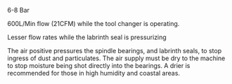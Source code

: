 

6-8 Bar 

600L/Min flow (21CFM) while the tool changer is operating.

Lesser flow rates while the labrinth seal is pressurizing

The air positive pressures the spindle bearings, and labrinth seals, to stop ingress of dust and particulates.  The air supply must be dry to the machine to stop moisture being shot directly into the bearings.   A drier is recommended for those in high humidity and coastal areas.